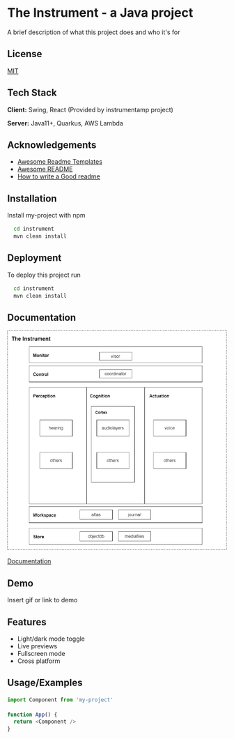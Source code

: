 
# The Instrument - a Java project

A brief description of what this project does and who it's for


## License

[MIT](https://choosealicense.com/licenses/mit/)


## Tech Stack

**Client:** Swing, React (Provided by instrumentamp project)

**Server:** Java11+, Quarkus, AWS Lambda


## Acknowledgements

 - [Awesome Readme Templates](https://awesomeopensource.com/project/elangosundar/awesome-README-templates)
 - [Awesome README](https://github.com/matiassingers/awesome-readme)
 - [How to write a Good readme](https://bulldogjob.com/news/449-how-to-write-a-good-readme-for-your-github-project)

## Installation

Install my-project with npm

```bash
  cd instrument
  mvn clean install
```

## Deployment

To deploy this project run

```bash
  cd instrument
  mvn clean install
```


## Documentation

![The Instrument Block Diagram](https://github.com/jimomulloy/instrument/blob/main/images/instrumentblocks.drawio.png)

[Documentation](https://linktodocumentation)


## Demo

Insert gif or link to demo

## Features

- Light/dark mode toggle
- Live previews
- Fullscreen mode
- Cross platform

    
## Usage/Examples

```javascript
import Component from 'my-project'

function App() {
  return <Component />
}
```

